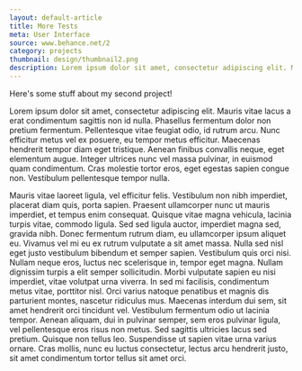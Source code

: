 ```yaml
---
layout: default-article
title: More Tests
meta: User Interface
source: www.behance.net/2
category: projects
thumbnail: design/thumbnail2.png
description: Lorem ipsum dolor sit amet, consectetur adipiscing elit. Mauris vitae lacus a erat condimentum sagittis non id nulla.
---
```

Here's some stuff about my second project!

Lorem ipsum dolor sit amet, consectetur adipiscing elit. Mauris vitae lacus a erat condimentum sagittis non id nulla. Phasellus fermentum dolor non pretium fermentum. Pellentesque vitae feugiat odio, id rutrum arcu. Nunc efficitur metus vel ex posuere, eu tempor metus efficitur. Maecenas hendrerit tempor diam eget tristique. Aenean finibus convallis neque, eget elementum augue. Integer ultrices nunc vel massa pulvinar, in euismod quam condimentum. Cras molestie tortor eros, eget egestas sapien congue non. Vestibulum pellentesque tempor nulla.

Mauris vitae laoreet ligula, vel efficitur felis. Vestibulum non nibh imperdiet, placerat diam quis, porta sapien. Praesent ullamcorper nunc ut mauris imperdiet, et tempus enim consequat. Quisque vitae magna vehicula, lacinia turpis vitae, commodo ligula. Sed sed ligula auctor, imperdiet magna sed, gravida nibh. Donec fermentum rutrum diam, eu ullamcorper ipsum aliquet eu. Vivamus vel mi eu ex rutrum vulputate a sit amet massa. Nulla sed nisl eget justo vestibulum bibendum et semper sapien. Vestibulum quis orci nisi. Nullam neque eros, luctus nec scelerisque in, tempor eget magna. Nullam dignissim turpis a elit semper sollicitudin. Morbi vulputate sapien eu nisi imperdiet, vitae volutpat urna viverra. In sed mi facilisis, condimentum metus vitae, porttitor nisl. Orci varius natoque penatibus et magnis dis parturient montes, nascetur ridiculus mus. Maecenas interdum dui sem, sit amet hendrerit orci tincidunt vel. Vestibulum fermentum odio ut lacinia tempor. Aenean aliquam, dui in pulvinar semper, sem eros pulvinar ligula, vel pellentesque eros risus non metus. Sed sagittis ultricies lacus sed pretium. Quisque non tellus leo. Suspendisse ut sapien vitae urna varius ornare. Cras mollis, nunc eu luctus consectetur, lectus arcu hendrerit justo, sit amet condimentum tortor tellus sit amet orci.
